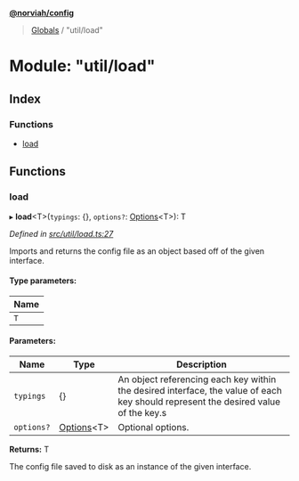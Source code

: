 **[@norviah/config](../README.md)**

> [Globals](../globals.md) / "util/load"

# Module: "util/load"

## Index

### Functions

* [load](_util_load_.md#load)

## Functions

### load

▸ **load**\<T>(`typings`: {}, `options?`: [Options](../interfaces/_types_options_.options.md)\<T>): T

*Defined in [src/util/load.ts:27](https://github.com/norviah/config/blob/641e50d/src/util/load.ts#L27)*

Imports and returns the config file as an object based off of the given interface.

#### Type parameters:

Name |
------ |
`T` |

#### Parameters:

Name | Type | Description |
------ | ------ | ------ |
`typings` | {} | An object referencing each key within the desired interface, the value of each key should represent the desired value of the key.s |
`options?` | [Options](../interfaces/_types_options_.options.md)\<T> | Optional options. |

**Returns:** T

The config file saved to disk as an instance of the given interface.
